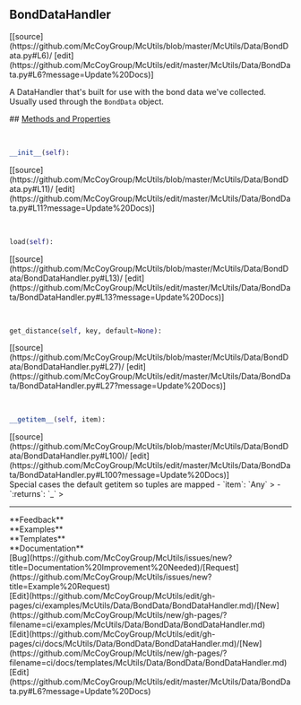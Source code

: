 ## <a id="McUtils.Data.BondData.BondDataHandler">BondDataHandler</a> 

<div class="docs-source-link" markdown="1">
[[source](https://github.com/McCoyGroup/McUtils/blob/master/McUtils/Data/BondData.py#L6)/
[edit](https://github.com/McCoyGroup/McUtils/edit/master/McUtils/Data/BondData.py#L6?message=Update%20Docs)]
</div>

A DataHandler that's built for use with the bond data we've collected.
Usually used through the `BondData` object.







<div class="collapsible-section">
 <div class="collapsible-section collapsible-section-header" markdown="1">
## <a class="collapse-link" data-toggle="collapse" href="#methods" markdown="1"> Methods and Properties</a> <a class="float-right" data-toggle="collapse" href="#methods"><i class="fa fa-chevron-down"></i></a>
 </div>
 <div class="collapsible-section collapsible-section-body collapse show" id="methods" markdown="1">
 
<a id="McUtils.Data.BondData.BondDataHandler.__init__" class="docs-object-method">&nbsp;</a> 
```python
__init__(self): 
```
<div class="docs-source-link" markdown="1">
[[source](https://github.com/McCoyGroup/McUtils/blob/master/McUtils/Data/BondData.py#L11)/
[edit](https://github.com/McCoyGroup/McUtils/edit/master/McUtils/Data/BondData.py#L11?message=Update%20Docs)]
</div>


<a id="McUtils.Data.BondData.BondDataHandler.load" class="docs-object-method">&nbsp;</a> 
```python
load(self): 
```
<div class="docs-source-link" markdown="1">
[[source](https://github.com/McCoyGroup/McUtils/blob/master/McUtils/Data/BondData/BondDataHandler.py#L13)/
[edit](https://github.com/McCoyGroup/McUtils/edit/master/McUtils/Data/BondData/BondDataHandler.py#L13?message=Update%20Docs)]
</div>


<a id="McUtils.Data.BondData.BondDataHandler.get_distance" class="docs-object-method">&nbsp;</a> 
```python
get_distance(self, key, default=None): 
```
<div class="docs-source-link" markdown="1">
[[source](https://github.com/McCoyGroup/McUtils/blob/master/McUtils/Data/BondData/BondDataHandler.py#L27)/
[edit](https://github.com/McCoyGroup/McUtils/edit/master/McUtils/Data/BondData/BondDataHandler.py#L27?message=Update%20Docs)]
</div>


<a id="McUtils.Data.BondData.BondDataHandler.__getitem__" class="docs-object-method">&nbsp;</a> 
```python
__getitem__(self, item): 
```
<div class="docs-source-link" markdown="1">
[[source](https://github.com/McCoyGroup/McUtils/blob/master/McUtils/Data/BondData/BondDataHandler.py#L100)/
[edit](https://github.com/McCoyGroup/McUtils/edit/master/McUtils/Data/BondData/BondDataHandler.py#L100?message=Update%20Docs)]
</div>
Special cases the default getitem so tuples are mapped
  - `item`: `Any`
    > 
  - `:returns`: `_`
    >
 </div>
</div>












---


<div markdown="1" class="text-secondary">
<div class="container">
  <div class="row">
   <div class="col" markdown="1">
**Feedback**   
</div>
   <div class="col" markdown="1">
**Examples**   
</div>
   <div class="col" markdown="1">
**Templates**   
</div>
   <div class="col" markdown="1">
**Documentation**   
</div>
   <div class="col" markdown="1">
   
</div>
   <div class="col" markdown="1">
   
</div>
   <div class="col" markdown="1">
   
</div>
</div>
  <div class="row">
   <div class="col" markdown="1">
[Bug](https://github.com/McCoyGroup/McUtils/issues/new?title=Documentation%20Improvement%20Needed)/[Request](https://github.com/McCoyGroup/McUtils/issues/new?title=Example%20Request)   
</div>
   <div class="col" markdown="1">
[Edit](https://github.com/McCoyGroup/McUtils/edit/gh-pages/ci/examples/McUtils/Data/BondData/BondDataHandler.md)/[New](https://github.com/McCoyGroup/McUtils/new/gh-pages/?filename=ci/examples/McUtils/Data/BondData/BondDataHandler.md)   
</div>
   <div class="col" markdown="1">
[Edit](https://github.com/McCoyGroup/McUtils/edit/gh-pages/ci/docs/McUtils/Data/BondData/BondDataHandler.md)/[New](https://github.com/McCoyGroup/McUtils/new/gh-pages/?filename=ci/docs/templates/McUtils/Data/BondData/BondDataHandler.md)   
</div>
   <div class="col" markdown="1">
[Edit](https://github.com/McCoyGroup/McUtils/edit/master/McUtils/Data/BondData.py#L6?message=Update%20Docs)   
</div>
   <div class="col" markdown="1">
   
</div>
   <div class="col" markdown="1">
   
</div>
   <div class="col" markdown="1">
   
</div>
</div>
</div>
</div>